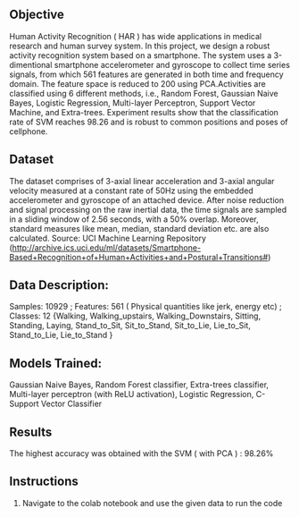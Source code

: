 ## Objective
Human Activity Recognition ( HAR ) has wide applications in medical research and human survey system. In this project, we design a robust activity recognition system based on a smartphone. The system uses a 3-dimentional smartphone accelerometer and gyroscope to collect time series signals, from which 561 features are generated in both time and frequency domain. The feature space is reduced to 200 using PCA.Activities are classified using 6 different methods, i.e., Random Forest, Gaussian Naive Bayes, Logistic Regression, Multi-layer Perceptron, Support Vector Machine, and Extra-trees. Experiment results show that the classification rate of SVM reaches 98.26 and is robust to common positions and poses of cellphone.

## Dataset
The dataset comprises
of 3-axial linear acceleration and 3-axial angular velocity
measured at a constant rate of 50Hz using the embedded
accelerometer and gyroscope of an attached device. After
noise reduction and signal processing on the raw inertial
data, the time signals are sampled in a sliding window of
2.56 seconds, with a 50% overlap. Moreover, standard
measures like mean, median, standard deviation etc. are
also calculated.
Source: UCI Machine Learning Repository (http://archive.ics.uci.edu/ml/datasets/Smartphone-Based+Recognition+of+Human+Activities+and+Postural+Transitions#) 

## Data Description:
Samples:  10929 ;
Features:  561 ( Physical quantities like jerk, energy etc) ;
Classes:   12 {Walking, Walking_upstairs,  Walking_Downstairs, Sitting, Standing, Laying, Stand_to_Sit, Sit_to_Stand, Sit_to_Lie, Lie_to_Sit, Stand_to_Lie, Lie_to_Stand   }

## Models Trained:
Gaussian Naive Bayes,
Random Forest classifier,
Extra-trees classifier,
Multi-layer perceptron (with ReLU activation),
Logistic Regression,
C-Support Vector Classifier

## Results
The highest accuracy was obtained with the SVM ( with PCA ) : 98.26%

## Instructions
1. Navigate to the colab notebook and use the given data to run the code
